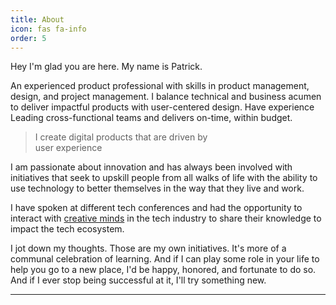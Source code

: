```yaml
---
title: About
icon: fas fa-info
order: 5
---
```


Hey I'm glad you are here. My name is Patrick.

An experienced product professional with skills in product management, design, and project management. I balance technical and business acumen to deliver impactful products with user-centered design. Have experience Leading cross-functional teams and delivers on-time, within budget. 

> I create digital products
> that are driven by  
> user experience

I am passionate about innovation and has always been involved with initiatives that seek to upskill people from all walks of life with the ability to use technology to better themselves in the way that they live and work.

I have spoken at different tech conferences and had the opportunity to interact with [creative minds](https://youtube.com/channel/UCsAjtT-RYQRtMngsTGLxS2Q) in the tech industry to share their knowledge to impact the tech ecosystem.

I jot down my thoughts. Those are my own initiatives. It's more of a communal celebration of learning. And if I can play some role in your life to help you go to a new place, I'd be happy, honored, and fortunate to do so. And if I ever stop being successful at it, I'll try something new.


<hr>